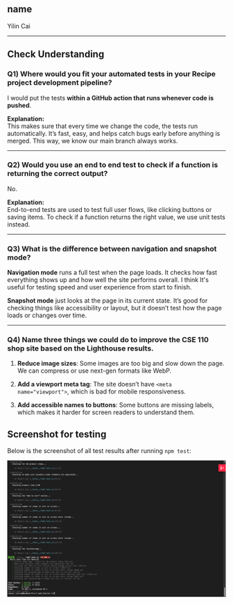 ## name

Yilin Cai

---

## Check Understanding

### Q1) Where would you fit your automated tests in your Recipe project development pipeline?
 
I would put the tests **within a GitHub action that runs whenever code is pushed**.

**Explanation:**  
This makes sure that every time we change the code, the tests run automatically. It’s fast, easy, and helps catch bugs early before anything is merged. This way, we know our main branch always works.

---

### Q2) Would you use an end to end test to check if a function is returning the correct output?

No.

**Explanation:**  
End-to-end tests are used to test full user flows, like clicking buttons or saving items. To check if a function returns the right value, we use unit tests instead.

---

### Q3) What is the difference between navigation and snapshot mode?

**Navigation mode** runs a full test when the page loads. It checks how fast everything shows up and how well the site performs overall. I think It's useful for testing speed and user experience from start to finish.

**Snapshot mode** just looks at the page in its current state. It’s good for checking things like accessibility or layout, but it doesn’t test how the page loads or changes over time.

---

### Q4) Name three things we could do to improve the CSE 110 shop site based on the Lighthouse results.

1. **Reduce image sizes**: Some images are too big and slow down the page. We can compress or use next-gen formats like WebP.

2. **Add a viewport meta tag**: The site doesn’t have `<meta name="viewport">`, which is bad for mobile responsiveness.

3. **Add accessible names to buttons**: Some buttons are missing labels, which makes it harder for screen readers to understand them.


## Screenshot for testing

Below is the screenshot of all test results after running `npm test`:

![Test Results](./test-results.png)
